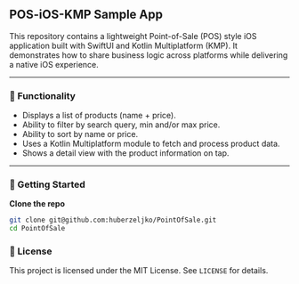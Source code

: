 ## POS-iOS-KMP Sample App

This repository contains a lightweight Point-of-Sale (POS) style iOS application built with SwiftUI and Kotlin Multiplatform (KMP). It demonstrates how to share business logic across platforms while delivering a native iOS experience.

---

### 🎯 Functionality

* Displays a list of products (name + price).
* Ability to filter by search query, min and/or max price.
* Ability to sort by name or price.
* Uses a Kotlin Multiplatform module to fetch and process product data.
* Shows a detail view with the product information on tap.

---

### 🚀 Getting Started

**Clone the repo**

   ```bash
   git clone git@github.com:huberzeljko/PointOfSale.git
   cd PointOfSale
   ```

### 📄 License

This project is licensed under the MIT License. See `LICENSE` for details.
